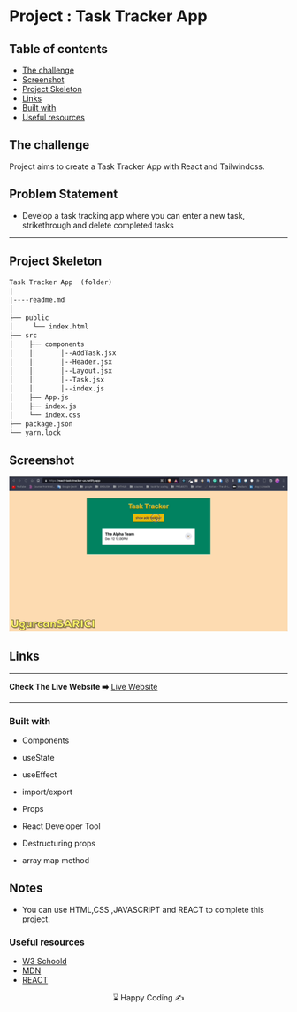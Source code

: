 
# Project : Task Tracker App

## Table of contents

  - [The challenge](#the-challenge)
  - [Screenshot](#screenshot)
  - [Project Skeleton ](#project-skeleton)
  - [Links](#links)
  - [Built with](#built-with)
  - [Useful resources](#useful-resources)



## The challenge
Project aims to create a Task Tracker App with React and Tailwindcss.

## Problem Statement

- Develop a task tracking app where you can enter a new task, strikethrough and delete completed tasks
<hr>



## Project Skeleton 

```
Task Tracker App  (folder)
|
|----readme.md         
│ 
├── public
│     └── index.html
├── src
│    ├── components
│    │       │--AddTask.jsx
│    │       │--Header.jsx
│    │       │--Layout.jsx
│    │       │--Task.jsx
│    │       │--index.js
│    ├── App.js
│    ├── index.js
│    └── index.css
├── package.json
└── yarn.lock
```


## Screenshot
<p align="center">
<a href="https://react-task-tracker-us.netlify.app/"><img src="task.gif" alt="gif"></a>
</p>



## Links
<hr>
<b>Check The Live Website ➡️</b> <a href="https://react-task-tracker-us.netlify.app/">Live Website</a>
<hr>

### Built with

- Components

- useState

- useEffect

- import/export

- Props

- React Developer Tool

- Destructuring props

- array map method






## Notes

- You can use HTML,CSS ,JAVASCRIPT and REACT to complete this project.

### Useful resources

- [W3 Schoold](https://www.w3schools.com/) 
- [MDN](https://developer.mozilla.org/en-US/) 
- [REACT](https://reactjs.org/) 










<center> &#8987; Happy Coding  &#9997; </center>

